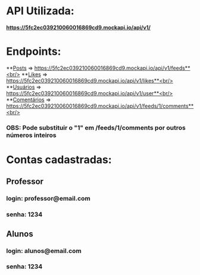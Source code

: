 # API Utilizada:
**https://5fc2ec039210060016869cd9.mockapi.io/api/v1/**

# Endpoints:

**[Posts](https://5fc2ec039210060016869cd9.mockapi.io/api/v1/feeds) => https://5fc2ec039210060016869cd9.mockapi.io/api/v1/feeds**<br/>
**[Likes](https://5fc2ec039210060016869cd9.mockapi.io/api/v1/likes) => https://5fc2ec039210060016869cd9.mockapi.io/api/v1/likes**<br/>
**[Usuários](https://5fc2ec039210060016869cd9.mockapi.io/api/v1/user) => https://5fc2ec039210060016869cd9.mockapi.io/api/v1/user**<br/>
**[Comentários](https://5fc2ec039210060016869cd9.mockapi.io/api/v1/feeds/1/comments) => https://5fc2ec039210060016869cd9.mockapi.io/api/v1/feeds/1/comments**<br/>

<h3>OBS: Pode substituir o "1" em /feeds/1/comments por outros números inteiros</h3>

# Contas cadastradas:

**<h2>Professor</h2>**
<h3>login: professor@email.com</h3>
<h3>senha: 1234</h3>

**<h2>Alunos</h2>**
<h3>login: alunos@email.com</h3>
<h3>senha: 1234</h3>